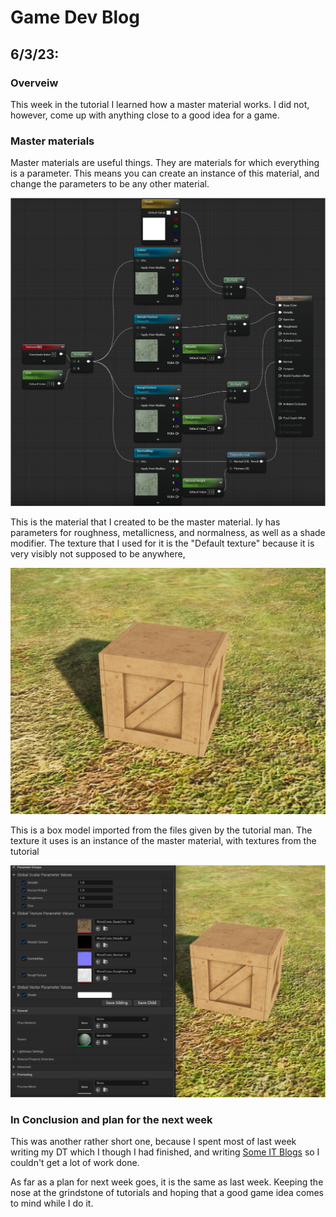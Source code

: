 # Game Dev Blog 

## 6/3/23: 

### Overveiw

This week in the tutorial I learned how a master material works. I did not, however, come up with anything close to a good idea for a game.

### Master materials

Master materials are useful things. They are materials for which everything is a parameter. This means you can create an instance of this material, and change the parameters to be any other material.

<img src="../Images/Master Material.png" title="Material Boxes.png" width="800"/>

This is the material that I created to be the master material. Iy has parameters for roughness, metallicness, and normalness, as well as a shade modifier. The texture that I used for it is the "Default texture" because it is very visibly not supposed to be anywhere,

<img src="../Images/Box instance.png" title="Boxes Material.png" width="800"/>

This is a box model imported from the files given by the tutorial man. The texture it uses is an instance of the master material, with textures from the tutorial

<img src="../Images/Box instance Edit.png" title="Boxes Material Boxes.png" width="800"/>



### In Conclusion and plan for the next week

This was another rather short one, because I spent most of last week writing my DT which I though I had finished, and writing [Some IT Blog](https://ham-ish.github.io/Y12-Game-Dev-Blog/)[s](https://ham-ish.github.io/Y12-Robotics-Blog/) so I couldn't get a lot of work done.

As far as a plan for next week goes, it is the same as last week. Keeping the nose at the grindstone of tutorials and hoping that a good game idea comes to mind while I do it.